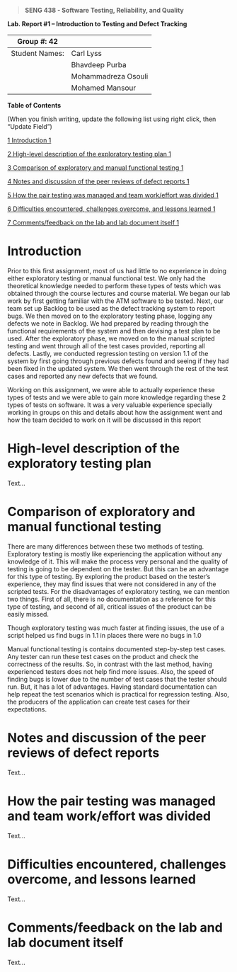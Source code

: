 >   **SENG 438 - Software Testing, Reliability, and Quality**

**Lab. Report \#1 – Introduction to Testing and Defect Tracking**

| Group \#:  42     |   |
|-----------------|---|
| Student Names:  | Carl Lyss           |
|                 | Bhavdeep Purba      |
|                 | Mohammadreza Osouli |
|                 | Mohamed Mansour     |

**Table of Contents**

(When you finish writing, update the following list using right click, then
“Update Field”)

[1 Introduction	1](#_Toc439194677)

[2 High-level description of the exploratory testing plan	1](#_Toc439194678)

[3 Comparison of exploratory and manual functional testing	1](#_Toc439194679)

[4 Notes and discussion of the peer reviews of defect reports	1](#_Toc439194680)

[5 How the pair testing was managed and team work/effort was
divided	1](#_Toc439194681)

[6 Difficulties encountered, challenges overcome, and lessons
learned	1](#_Toc439194682)

[7 Comments/feedback on the lab and lab document itself	1](#_Toc439194683)

# Introduction

Prior to this first assignment, most of us had little to no experience in doing either exploratory testing or manual functional test. We only had the theoretical knowledge needed to perform these types of tests which was obtained through the course lectures and course material. We began our lab work by first getting familiar with the ATM software to be tested. Next, our team set up Backlog to be used as the defect tracking system to report bugs. We then moved on to the exploratory testing phase, logging any defects we note in Backlog. We had prepared by reading through the functional requirements of the system and then devising a test plan to be used. After the exploratory phase, we moved on to the manual scripted testing and went through all of the test cases provided, reporting all defects. Lastly, we conducted regression testing on version 1.1 of the system by first going through previous defects found and seeing if they had been fixed in the updated system. We then went through the rest of the test cases and reported any new defects that we found. 

Working on this assignment, we were able to actually experience these types of tests and we were able to gain more knowledge regarding these 2 types of tests on software. It was a very valuable experience specially working in groups on this and details about how the assignment went and how the team decided to work on it will be discussed in this report

# High-level description of the exploratory testing plan

Text…

# Comparison of exploratory and manual functional testing

There are many differences between these two methods of testing. 
Exploratory testing is mostly like experiencing the application without any knowledge of it. This will make the process very personal and the quality of testing is going to be dependent on the tester. But this can be an advantage for this type of testing. By exploring the product based on the tester’s experience, they may find issues that were not considered in any of the scripted tests. For the disadvantages of exploratory testing, we can mention two things. First of all, there is no documentation as a reference for this type of testing, and second of all, critical issues of the product can be easily missed.

Though exploratory testing was much faster at finding issues, the use of a script helped us find bugs in 1.1 in places there were no bugs in 1.0

Manual functional testing is contains documented step-by-step test cases. Any tester can run these test cases on the product and check the correctness of the results. So, in contrast with the last method, having experienced testers does not help find more issues. Also, the speed of finding bugs is lower due to the number of test cases that the tester should run. But, it has a lot of advantages. Having standard documentation can help repeat the test scenarios which is practical for regression testing. Also, the producers of the application can create test cases for their expectations.

# Notes and discussion of the peer reviews of defect reports

Text…

# How the pair testing was managed and team work/effort was divided 

Text…

# Difficulties encountered, challenges overcome, and lessons learned

Text…

# Comments/feedback on the lab and lab document itself

Text…
